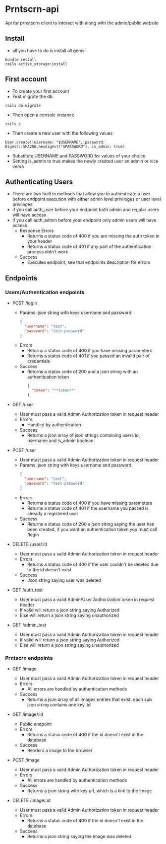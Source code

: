 # Prntscrn-api
Api for prnstscrn client to interact with along with the admin/public website

## Install
* all you have to do is install all gems
```
bundle install
rails active_storage:install
```

## First account
* To create your first account 
* First migrate the db
```
rails db:migrate
```
* Then open a console instance
```
rails c
```
* Then create a new user with the following values
```
User.create!(username: "$USERNAME", password: Digest::SHA256.hexdigest("$PASSWORD"), is_admin: true)
```
* Substitute USERNAME and PASSWORD for values of your choice
* Setting is_admin to true makes the newly created user an admin or vice versa

## Authenticating Users
* There are two built in methods that allow you to authenticate a user before endpoint execution with either admin level privileges or user level privileges
* if you call auth_user before your endpoint both admin and regular users will have access
* if you call auth_admin before your endpoint only admin users will have access
    * Response Errors
        * Returns a status code of 400 if you are missing the auth token in your header
        * Returns a status code of 401 if any part of the authentication process didn't work
    * Success
        * Executes endpoint, see that endpoints description for errors

## Endpoints


### Users/Authentication endpoints
* POST /login
    * Params: json string with keys username and password
        ```json
        {
          "username": "test",
          "password": "test-password"
        }
        ```
    * Errors
        * Returns a status code of 400 if you have missing parameters
        * Returns a status code of 401 if you passed an invalid pair of credentials
    * Success
        * Returns a status code of 200 and a json string with an authentication token
            ```json
            {
              "token": "**token**"
            }
            ```

* GET /user
    * User must pass a valid Admin Authorization token in request header
    * Errors
        * Handled by authentication
    * Success
        * Returns a json array of json strings containing users id, username and is_admin boolean

* POST /user
    * User must pass a valid Admin Authorization token in request header
    * Params: json string with keys username and password
        ```json
        {
          "username": "test",
          "password": "test-password"
        }
        ```
    * Errors
        * Returns a status code of 400 if you have missing parameters
        * Returns a status code of 401 if the username you passed is already a registered user
    * Success
        * Returns a status code of 200 a json string saying the user has been created, if you want an authentication token you must call /login

* DELETE /user/:id
    * User must pass a valid Admin Authorization token in request header
    * Errors
        * Returns a status code of 400 if the user couldn't be deleted due to the id doesn't exist
    * Success
        * Json string saying user was deleted

* GET /auth_test
    * User must pass a valid Admin/User Authorization token in request header
    * If valid will return a json string saying Authorized
    * Else will return a json string saying unauthorized
    
* GET /admin_test
    * User must pass a valid Admin Authorization token in request header
    * If valid will return a json string saying Authorized
    * Else will return a json string saying unauthorized

### Prntscrn endpoints

* GET /image
    * User must pass a valid Admin Authorization token in request header
    * Errors
        * All errors are handled by authentication methods
    * Success
        * Returns a json array of all images entries that exist, each sub json string contains one key, id

* GET /image/:id
    * Public endpoint
    * Errors
        * Returns a status code of 400 if the id doesn't exist in the database
    * Success
        * Renders a image to the browser

* POST /image
    * User must pass a valid Admin Authorization token in request header
    * Errors
        * All errors are handled by authentication methods
    * Success
        * Returns a json string with key url, which is a link to the image

* DELETE /image/:id
    * User must pass a valid Admin Authorization token in request header
    * Errors
        * Returns a status code of 400 if the id doesn't exist in the database
    * Success
        * Returns a json string saying the image was deleted 
